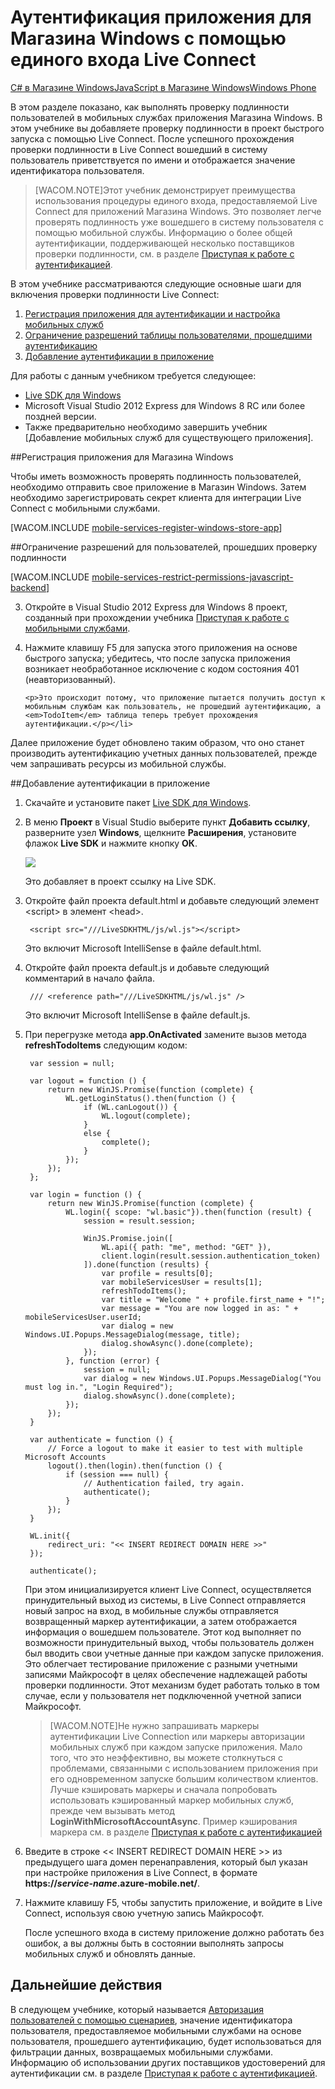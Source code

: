 ﻿<properties urlDisplayName="Authenticate with single sign-on" pageTitle="Аутентификация приложения с помощью Live Connect (JavaScript)" metaKeywords="Azure Live Connect, Azure SSO, SSO Live Connect, mobile services sso, Windows Store app sso, Azure JavaScript SSO" description="Learn how to use Live Connect single sign-on in Azure Mobile Services from a Windows Store application." metaCanonical="http://www.windowsazure.com/ru-ru/develop/mobile/tutorials/single-sign-on-windows-8-dotnet/" services="mobile-services" documentationCenter="Mobile" title="Authenticate your Windows Store app with Live Connect single sign-on" authors="glenga" solutions="" manager="dwrede" editor="" />

<tags ms.service="mobile-services" ms.workload="mobile" ms.tgt_pltfrm="mobile-windows-store" ms.devlang="javascript" ms.topic="article" ms.date="11/22/2014" ms.author="glenga" />

# Аутентификация приложения для Магазина Windows с помощью единого входа Live Connect
<div class="dev-center-tutorial-selector sublanding"> 
	<a href="/ru-ru/documentation/articles/mobile-services-windows-store-dotnet-single-sign-on/" title="Windows Store C#">C# в Магазине Windows</a><a href="/ru-ru/documentation/articles/mobile-services-windows-store-javascript-single-sign-on/" title="Windows Store JavaScript" class="current">JavaScript в Магазине Windows</a><a href="/ru-ru/documentation/articles/mobile-services-windows-phone-single-sign-on/" title="Windows Phone">Windows Phone</a>
</div>	


В этом разделе показано, как выполнять проверку подлинности пользователей в мобильных службах приложения Магазина Windows.  В этом учебнике вы добавляете проверку подлинности в проект быстрого запуска с помощью Live Connect. После успешного прохождения проверки подлинности в Live Connect вошедший в систему пользователь приветствуется по имени и отображается значение идентификатора пользователя.  

>[WACOM.NOTE]Этот учебник демонстрирует преимущества использования процедуры единого входа, предоставляемой Live Connect для приложений Магазина Windows. Это позволяет легче проверять подлинность уже вошедшего в систему пользователя с помощью мобильной службы. Информацию о более общей аутентификации, поддерживающей несколько поставщиков проверки подлинности, см. в разделе <a href="/ru-ru/documentation/articles/mobile-services-windows-store-javascript-get-started-users/">Приступая к работе с аутентификацией</a>.

В этом учебнике рассматриваются следующие основные шаги для включения проверки подлинности Live Connect:

1. [Регистрация приложения для аутентификации и настройка мобильных служб]
2. [Ограничение разрешений таблицы пользователями, прошедшими аутентификацию]
3. [Добавление аутентификации в приложение]

Для работы с данным учебником требуется следующее:

+ [Live SDK для Windows]
+ Microsoft Visual Studio 2012 Express для Windows 8 RC или более поздней версии.
+ Также предварительно необходимо завершить учебник [Добавление мобильных служб для существующего приложения].

##<a name="register"></a>Регистрация приложения для Магазина Windows

Чтобы иметь возможность проверять подлинность пользователей, необходимо отправить свое приложение в Магазин Windows. Затем необходимо зарегистрировать секрет клиента для интеграции Live Connect с мобильными службами.

[WACOM.INCLUDE [mobile-services-register-windows-store-app](../includes/mobile-services-register-windows-store-app.md)]

##<a name="permissions"></a>Ограничение разрешений для пользователей, прошедших проверку подлинности

[WACOM.INCLUDE [mobile-services-restrict-permissions-javascript-backend](../includes/mobile-services-restrict-permissions-javascript-backend.md)] 

<ol start="3">
<li><p>Откройте в Visual Studio 2012 Express для Windows 8 проект, созданный при прохождении учебника <a href="/ru-ru/documentation/articles/mobile-services-windows-store-get-started">Приступая к работе с мобильными службами</a>.</p></li> 
<li><p>Нажмите клавишу F5 для запуска этого приложения на основе быстрого запуска; убедитесь, что после запуска приложения возникает необработанное исключение с кодом состояния 401 (неавторизованный).</p>
   
   	<p>Это происходит потому, что приложение пытается получить доступ к мобильным службам как пользователь, не прошедший аутентификацию, а <em>TodoItem</em> таблица теперь требует прохождения аутентификации.</p></li>
</ol>

Далее приложение будет обновлено таким образом, что оно станет производить аутентификацию учетных данных пользователей, прежде чем запрашивать ресурсы из мобильной службы.

##<a name="add-authentication"></a>Добавление аутентификации в приложение

1. Скачайте и установите пакет [Live SDK для Windows].

2. В меню **Проект** в Visual Studio выберите пункт **Добавить ссылку**, разверните узел **Windows**, щелкните **Расширения**, установите флажок **Live SDK** и нажмите кнопку **ОК**. 

  	![][16]

  	Это добавляет в проект ссылку на Live SDK.

3. Откройте файл проекта default.html и добавьте следующий элемент &lt;script&gt; в элемент &lt;head&gt;. 

        <script src="///LiveSDKHTML/js/wl.js"></script>

   	Это включит Microsoft IntelliSense в файле default.html.


4. Откройте файл проекта default.js и добавьте следующий комментарий в начало файла. 

        /// <reference path="///LiveSDKHTML/js/wl.js" />

   	Это включит Microsoft IntelliSense в файле default.js.

5. При перегрузке метода **app.OnActivated** замените вызов метода **refreshTodoItems** следующим кодом: 
	
        var session = null;   

        var logout = function () {
            return new WinJS.Promise(function (complete) {
                WL.getLoginStatus().then(function () {
                    if (WL.canLogout()) {
                        WL.logout(complete);                            
                    }
                    else {
                        complete();
                    }
                });
            });
        };                  

        var login = function () {
            return new WinJS.Promise(function (complete) {                    
                WL.login({ scope: "wl.basic"}).then(function (result) {
                    session = result.session;

                    WinJS.Promise.join([
                        WL.api({ path: "me", method: "GET" }),
                        client.login(result.session.authentication_token)
                    ]).done(function (results) {
                        var profile = results[0];
                        var mobileServicesUser = results[1];
                        refreshTodoItems();
                        var title = "Welcome " + profile.first_name + "!";
                        var message = "You are now logged in as: " + mobileServicesUser.userId;
                        var dialog = new Windows.UI.Popups.MessageDialog(message, title);
                        dialog.showAsync().done(complete);                                
                    });                       
                }, function (error) {                        
                    session = null;
                    var dialog = new Windows.UI.Popups.MessageDialog("You must log in.", "Login Required");
                    dialog.showAsync().done(complete);                        
                });
            });
        }

        var authenticate = function () {
            // Force a logout to make it easier to test with multiple Microsoft Accounts
            logout().then(login).then(function () {
                if (session === null) {
                    // Authentication failed, try again.
                    authenticate();
                }
            });
        }

        WL.init({
            redirect_uri: "<< INSERT REDIRECT DOMAIN HERE >>"
        });           
            
        authenticate();

    При этом инициализируется клиент Live Connect, осуществляется принудительный выход из системы, в Live Connect отправляется новый запрос на вход, в мобильные службы отправляется возвращенный маркер аутентификации, а затем отображается информация о вошедшем пользователе. Этот код выполняет по возможности принудительный выход, чтобы пользователь должен был вводить свои учетные данные при каждом запуске приложения. Это облегчает тестирование приложение с разными учетными записями Майкрософт в целях обеспечение надлежащей работы проверки подлинности. Этот механизм будет работать только в том случае, если у пользователя нет подключенной учетной записи Майкрософт.

	>[WACOM.NOTE]Не нужно запрашивать маркеры аутентификации Live Connection или маркеры авторизации мобильных служб при каждом запуске приложения. Мало того, что это неэффективно, вы можете столкнуться с проблемами, связанными с использованием приложения при его одновременном запуске большим количеством клиентов. Лучше кэшировать маркеры и сначала попробовать использовать кэшированный маркер мобильных служб, прежде чем вызывать метод **LoginWithMicrosoftAccountAsync**. Пример кэширования маркера см. в разделе [Приступая к работе с аутентификацией](/ru-ru/documentation/articles/mobile-services-windows-store-javascript-get-started-users/#tokens)
	
7. Введите в строке << INSERT REDIRECT DOMAIN HERE >> из предыдущего шага домен перенаправления, который был указан при настройке приложения в Live Connect, в формате **https://_service-name_.azure-mobile.net/**.
		
8. Нажмите клавишу F5, чтобы запустить приложение, и войдите в Live Connect, используя свою учетную запись Майкрософт. 

   	После успешного входа в систему приложение должно работать без ошибок, а вы должны быть в состоянии выполнять запросы мобильных служб и обновлять данные.

## <a name="next-steps"> </a>Дальнейшие действия

В следующем учебнике, который называется [Авторизация пользователей с помощью сценариев], значение идентификатора пользователя, предоставляемое мобильными службами на основе пользователя, прошедшего аутентификацию, будет использоваться для фильтрации данных, возвращаемых мобильными службами. Информацию об использовании других поставщиков удостоверений для аутентификации см. в разделе [Приступая к работе с аутентификацией].

<!-- Anchors. -->
[Регистрация приложения для аутентификации и настройка мобильных служб]: #register
[Ограничение разрешений таблицы пользователями, прошедшими аутентификацию]: #permissions
[Добавление аутентификации в приложение]: #add-authentication
[Дальнейшие действия]:#next-steps

<!-- Images. -->
[0]: ./media/mobile-services-windows-store-javascript-single-sign-on/mobile-services-submit-win8-app.png
[1]: ./media/mobile-services-windows-store-javascript-single-sign-on/mobile-services-win8-app-name.png
[2]: ./media/mobile-services-windows-store-javascript-single-sign-on/mobile-services-store-association.png
[3]: ./media/mobile-services-windows-store-javascript-single-sign-on/mobile-services-select-app-name.png
[4]: ./media/mobile-services-windows-store-javascript-single-sign-on/mobile-services-selection.png
[5]: ./media/mobile-services-windows-store-javascript-single-sign-on/mobile-service-uri.png
[6]: ./media/mobile-services-windows-store-javascript-single-sign-on/mobile-live-connect-apps-list.png
[7]: ./media/mobile-services-windows-store-javascript-single-sign-on/mobile-live-connect-app-api-settings.png





[13]: ./media/mobile-services-windows-store-javascript-single-sign-on/mobile-identity-tab-ma-only.png
[14]: ./media/mobile-services-windows-store-javascript-single-sign-on/mobile-portal-data-tables.png
[15]: ./media/mobile-services-windows-store-javascript-single-sign-on/mobile-portal-change-table-perms.png
[16]: ./media/mobile-services-windows-store-javascript-single-sign-on/mobile-add-reference-live-js.png

<!-- URLs. -->
[Отправка страницы приложения]: http://go.microsoft.com/fwlink/p/?LinkID=266582
[Мои приложения]: http://go.microsoft.com/fwlink/p/?LinkId=262039
[Live SDK для Windows]: http://go.microsoft.com/fwlink/p/?LinkId=262253
[Добавление мобильных служб в существующее приложение]: /ru-ru/documentation/articles/mobile-services-windows-store-javascript-get-started-data/
[Приступая к работе с аутентификацией]: /ru-ru/documentation/articles/mobile-services-windows-store-javascript-get-started-users
[Авторизация пользователей с помощью сценариев]: /ru-ru/documentation/articles/mobile-services-windows-store-javascript-authorize-users-in-scripts/

[Портал управления Azure]: https://manage.windowsazure.com/

<!--HONumber=35.1-->
